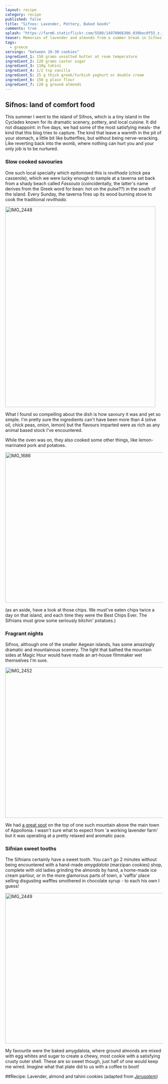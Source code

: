 ```yaml
---
layout: recipe
category: recipe
published: false
title: "Sifnos: Lavender, Pottery, Baked Goods"
comments: true
splash: "https://farm6.staticflickr.com/5580/14970066306_030bec0f55_z.jpg"
teaser: Memories of lavender and almonds from a summer break in Sifnos inspire a simple cookie recipe
tags: 
  - greece
servings: "between 20-30 cookies"
ingredient_1: 150 grams unsalted butter at room temperature
ingredient_2: 120 grams caster sugar
ingredient_3: 110g tahini
ingredient_4: 1/2 tsp vanilla
ingredient_5: 25 g thick greek/turkish yoghurt or double cream
ingredient_6: 150 g plain flour
ingredient_7: 120 g ground almonds
---
```


## Sifnos: land of comfort food

This summer I went to the island of Sifnos, which is a tiny island in the Cyclades known for its dramatic scenery, pottery, and local cuisine. It did not disappoint: in five days, we had some of the most satisfying meals- the kind that this blog tries to capture. The kind that leave a warmth in the pit of your stomach, a little bit like butterflies, but without being nerve-wracking. Like reverting back into the womb, where nothing can hurt you and your only job is to be nurtured.

### Slow cooked savouries

One such local specialty which epitomised this is _revithada_ (chick pea casserole), which we were lucky enough to sample at a taverna set back from a shady beach called _Fassoula_ (coincidentally, the latter's name derives from the Greek word for bean: hot on the pulse??) in the south of the island. Every Sunday, the taverna fires up its wood burning stove to cook the traditional _revithada_. 

<a href="https://www.flickr.com/photos/elenijr/14806421870" title="IMG_2448 by Eleni Harlan, on Flickr"><img src="https://farm4.staticflickr.com/3882/14806421870_3412d0b818_z.jpg" width="480" height="640" alt="IMG_2448"></a>

What I found so compelling about the dish is how savoury it was and yet so simple. I'm pretty sure the ingredients can't have been more than 4 (olive oil, chick peas, onion, lemon) but the flavours imparted were as rich as any animal based stock I've encountered. 

While the oven was on, they also cooked some other things, like lemon-marinated pork and potatoes.

<a href="https://www.flickr.com/photos/elenijr/15531320776" title="IMG_1686 by Eleni Harlan, on Flickr"><img src="https://farm4.staticflickr.com/3954/15531320776_60258b8d11_z.jpg" width="640" height="480" alt="IMG_1686"></a>

(as an aside, have a look at those chips. We must've eaten chips twice a day on that island, and each time they were the Best Chips Ever. The Sifnians must grow some seriously bitchin' potatoes.)

### Fragrant nights

Sifnos, although one of the smaller Aegean islands, has some amazingly dramatic and mountainous scenery. The light that bathed the mountain sides at Magic Hour would have made an art-house filmmaker wet themselves I'm sure. 

<a href="https://www.flickr.com/photos/elenijr/14806425890" title="IMG_2452 by Eleni Harlan, on Flickr"><img src="https://farm6.staticflickr.com/5552/14806425890_272548bbf5_z.jpg" width="640" height="480" alt="IMG_2452"></a>

We had [a great spot](https://www.airbnb.co.uk/rooms/666001) on the top of one such mountain above the main town of Appollonia. I wasn't sure what to expect from 'a working lavender farm' but it was operating at a pretty relaxed and aromatic pace. 

### Sifnian sweet tooths

The Sifnians certainly have a sweet tooth. You can't go 2 minutes without being encountered with a hand-made _amygdalota_ (marzipan cookies) shop, complete with old ladies grinding the almonds by hand, a home-made ice cream parlour, or in the more glamorous parts of town, a 'vaffla' place selling disgusting waffles smothered in chocolate syrup - to each his own I guess! 

<a href="https://www.flickr.com/photos/elenijr/14992708042" title="IMG_2449 by Eleni Harlan, on Flickr"><img src="https://farm4.staticflickr.com/3924/14992708042_540e02348d_z.jpg" width="640" height="480" alt="IMG_2449"></a>

My favourite were the baked amygdalota, where ground almonds are mixed with egg whites and sugar to create a chewy, most cookie with a satisfying crusty outer shell. These are so sweet though, just half of one would keep me wired. Imagine what that plate did to us with a coffee to boot!

##Recipe: Lavender, almond and tahini cookies (adapted from [_Jerusalem_](http://www.ottolenghi.co.uk/jerusalem-shop))




